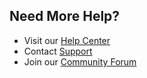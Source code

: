 ## Need More Help?

- Visit our [Help Center](https://help.no-buzzwords-cyber-config.com)
- Contact [Support](mailto:support@no-buzzwords-cyber-config.com)
- Join our [Community Forum](https://community.no-buzzwords-cyber-config.com)
